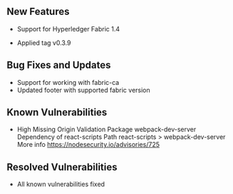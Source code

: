 ## New Features

 * Support for Hyperledger Fabric 1.4

 * Applied tag v0.3.9

## Bug Fixes and Updates

 * Support for working with fabric-ca
 * Updated footer with supported fabric version

## Known Vulnerabilities

 * High           Missing Origin Validation
   Package        webpack-dev-server
   Dependency of  react-scripts
   Path           react-scripts > webpack-dev-server
   More info      https://nodesecurity.io/advisories/725

## Resolved Vulnerabilities

* All known vulnerabilities fixed



